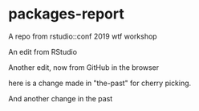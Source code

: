 # packages-report
A repo from rstudio::conf 2019 wtf workshop

An edit from RStudio

Another edit, now from GitHub in the browser



here is a change made in "the-past" for cherry picking.



And another change in the past

